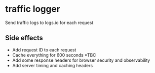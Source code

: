 # traffic logger

Send traffic logs to logs.io for each request

## Side effects

- Add request ID to each request
- Cache everything for 600 seconds \*TBC
- Add some response headers for browser security and observability
- Add server timing and caching headers
